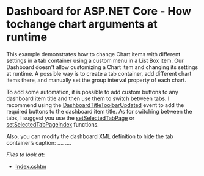 # Dashboard for ASP.NET Core - How tochange chart arguments at runtime

This example demonstrates how to change Chart items with different settings in a tab container using a custom menu in a List Box item.
Our Dashboard doesn't allow customizing a Chart item and changing its settings at runtime. A possible way is to create a tab container, add different chart items there, and manually set the group interval property of each chart. 

To add some automation, it is possible to add custom buttons to any dashboard item title and then use them to switch between tabs. I recommend using the [DashboardTitleToolbarUpdated](https://docs.devexpress.com/Dashboard/js-DevExpress.Dashboard.ViewerApiExtensionOptions#js_devexpress_dashboard_viewerapiextensionoptions_onitemcaptiontoolbarupdated) event to add the required buttons to the dashboard item title.
As for switching between the tabs, I suggest you use the [setSelectedTabPage](https://docs.devexpress.com/Dashboard/js-DevExpress.Dashboard.ViewerApiExtension#js_devexpress_dashboard_viewerapiextension_setselectedtabpage_tabpagename_) or [setSelectedTabPageIndex](https://docs.devexpress.com/Dashboard/js-DevExpress.Dashboard.ViewerApiExtension#js_devexpress_dashboard_viewerapiextension_setselectedtabpageindex_tabcontainername_index_) functions.

Also, you can modify the dashboard XML definition to hide the tab container’s caption:
....
<TabContainer ComponentName="tabContainerDashboardItem1" Name="Tab Container 1" ShowCaption="false">
<Pages>
....

<!-- default file list --> 
*Files to look at*:

* [Index.cshtm](./CS/NetCoreDashboardApp/Pages/Index.cshtm)
<!-- default file list end -->
